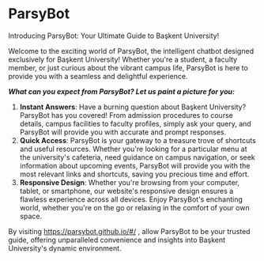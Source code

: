 # ParsyBot
Introducing ParsyBot: Your Ultimate Guide to Başkent University!

Welcome to the exciting world of ParsyBot, the intelligent chatbot designed exclusively for Başkent University! Whether you're a student, a faculty member, or just curious about the vibrant campus life, ParsyBot is here to provide you with a seamless and delightful experience.

***What can you expect from ParsyBot? Let us paint a picture for you:***
     
1. **Instant Answers**: Have a burning question about Başkent University? ParsyBot has you covered! From admission procedures to course details, campus facilities to faculty profiles, simply ask your query, and ParsyBot will provide you with accurate and prompt responses.
2. **Quick Access**: ParsyBot is your gateway to a treasure trove of shortcuts and useful resources. Whether you're looking for a particular menu at the university's cafeteria, need guidance on campus navigation, or seek information about upcoming events, ParsyBot will provide you with the most relevant links and shortcuts, saving you precious time and effort.
3. **Responsive Design**: Whether you're browsing from your computer, tablet, or smartphone, our website's responsive design ensures a flawless experience across all devices. Enjoy ParsyBot's enchanting world, whether you're on the go or relaxing in the comfort of your own space.

By visiting <https://parsybot.github.io/#/> , allow ParsyBot to be your trusted guide, offering unparalleled convenience and insights into Başkent University's dynamic environment.
                
